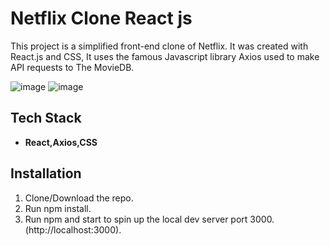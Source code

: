 
# Netflix Clone React js
This project is a simplified front-end clone of Netflix. It was created with React.js and CSS, It uses the famous Javascript library Axios used to make API requests to The MovieDB.

![image](https://github.com/aman1272/Netflix/assets/96410236/c6cb5785-6d07-4063-8b43-8205daed7197)
![image](https://github.com/aman1272/Netflix/assets/96410236/c5a37934-761e-4aa7-9008-75be959fa882)


## Tech Stack

  - **React,Axios,CSS** 

  
## Installation

  1. Clone/Download the repo.
  2. Run npm install.
  3. Run npm and start to spin up the local dev server port 3000. (http://localhost:3000).
